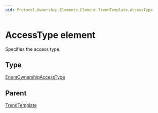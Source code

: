 ```yaml
---
uid: Protocol.Ownership.Elements.Element.TrendTemplate.AccessType
---
```


# AccessType element

Specifies the access type.

## Type

[EnumOwnershipAccessType](xref:Protocol-EnumOwnershipAccessType)

## Parent

[TrendTemplate](xref:Protocol.Ownership.Elements.Element.TrendTemplate)
